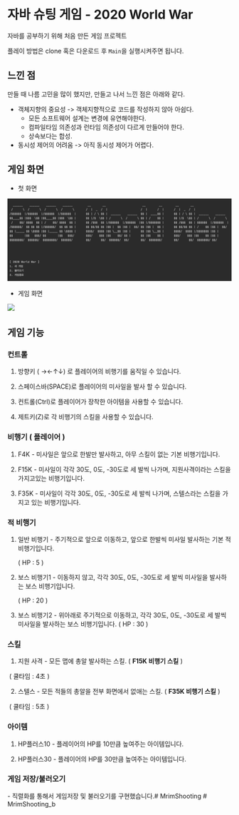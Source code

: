# 자바 슈팅 게임 - 2020 World War

자바를 공부하기 위해 처음 만든 게임 프로젝트

플레이 방법은 clone 혹은 다운로드 후 `Main`을 실행시켜주면 됩니다.



## 느낀 점

만들 때 나름 고민을 많이 했지만, 만들고 나서 느낀 점은 아래와 같다.

* 객체지향의 중요성 -> 객체지향적으로 코드를 작성하지 않아 아쉽다.
  * 모든 소프트웨어 설계는 변경에 유연해야한다.
  * 컴파일타임 의존성과 런타임 의존성이 다르게 만들어야 한다.
  * 상속보다는 합성.
* 동시성 제어의 어려움 -> 아직 동시성 제어가 어렵다.



## 게임 화면

* 첫 화면

![image-20201102151345701](image/image-20201102151345701.png)



* 게임 화면

<img src="image/ezgif.com-gif-maker (1).gif" width="500"/>



## 게임 기능



### 컨트롤

1. 방향키 ( →←↑↓) 로 플레이어의 비행기를 움직일 수 있습니다.

2. 스페이스바(SPACE)로 플레이어의 미사일을 발사 할 수 있습니다.

3. 컨트롤(Ctrl)로 플레이어가 장착한 아이템을 사용할 수 있습니다.

4. 제트키(Z)로 각 비행기의 스킬을 사용할 수 있습니다.

### 비행기 ( 플레이어 )

1. F4K - 미사일은 앞으로 한발만 발사하고, 아무 스킬이 없는 기본 비행기입니다.

2. F15K - 미사일이 각각 30도, 0도, -30도로 세 발씩 나가며, 지원사격이라는 스킬을 가지고있는 비행기입니다.

3. F35K - 미사일이 각각 30도, 0도, -30도로 세 발씩 나가며, 스텔스라는 스킬을 가지고 있는 비행기입니다.

### 적 비행기

1. 일반 비행기 - 주기적으로 앞으로 이동하고, 앞으로 한발씩 미사일 발사하는 기본 적 비행기입니다.

   ( HP : 5 )

2. 보스 비행기1 - 이동하지 않고, 각각 30도, 0도, -30도로 세 발씩 미사일을 발사하는 보스 비행기입니다.

   ( HP : 20 )

3. 보스 비행기2 - 위아래로 주기적으로 이동하고, 각각 30도, 0도, -30도로 세 발씩 미사일을 발사하는 보스 비행기입니다. ( HP : 30 )

### 스킬

1. 지원 사격 - 모든 맵에 총알 발사하는 스킬. ( **F15K 비행기 스킬** )

​    ( 쿨타임 : 4초 )

2. 스텔스 - 모든 적들의 총알을 전부 화면에서 없애는 스킬. ( **F35K 비행기 스킬** )

​    ( 쿨타임 : 5초 )

### 아이템

1. HP플러스10 - 플레이어의 HP를 10만큼 높여주는 아이템입니다.

2. HP플러스30 - 플레이어의 HP를 30만큼 높여주는 아이템입니다.

### 게임 저장/불러오기

  \- 직렬화를 통해서 게임저장 및 불러오기를 구현했습니다.#   M r i m S h o o t i n g 
 
 #   M r i m S h o o t i n g _ b 
 
 